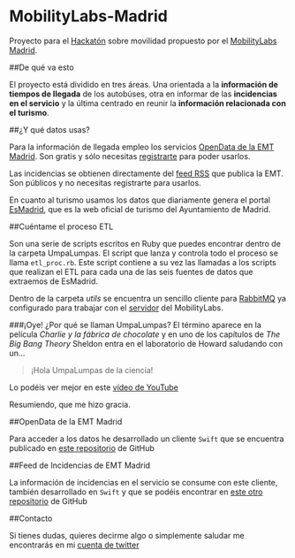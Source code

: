 # MobilityLabs-Madrid
Proyecto para el [Hackatón](https://mobilitylabs.emtmadrid.es/portal/index.php/hackaton-2016/) sobre movilidad propuesto por el [MobilityLabs Madrid](https://mobilitylabs.emtmadrid.es/portal/).

##De qué va esto

El proyecto está dividido en tres áreas. Una orientada a la **información de tiempos de llegada** de los autobúses, otra en informar de las **incidencias en el servicio** y la última centrado en reunir la **información relacionada con el turismo**.

##¿Y qué datos usas?

Para la información de llegada empleo los servicios [OpenData de la EMT Madrid](http://opendata.emtmadrid.es/Home). Son gratis y sólo necesitas [registrarte](http://opendata.emtmadrid.es/Formulario) para poder usarlos.

Las incidencias se obtienen directamente del [feed RSS](http://servicios.emtmadrid.es:8080/rss/emtrss.xml) que publica la EMT. Son públicos y no necesitas registrarte para usarlos.

En cuanto al turismo usamos los datos que diariamente genera el portal [EsMadrid](http://esmadrid.com), que es la web oficial de turismo del Ayuntamiento de Madrid.

##Cuéntame el proceso ETL

Son una serie de scripts escritos en Ruby que puedes encontrar dentro de la carpeta UmpaLumpas. El script que lanza y controla todo el proceso se llama `etl_proc.rb`. Este script contiene a su vez las llamadas a los scripts que realizan el ETL para cada una de las seis fuentes de datos que extraemos de EsMadrid.

Dentro de la carpeta *utils* se encuentra un sencillo cliente para [RabbitMQ](https://www.rabbitmq.com/) ya configurado para trabajar con el [servidor](https://mobilitylabs.emtmadrid.es/portal/index.php/servidor-de-colas/) del MobilityLabs.

###¡Oye! ¿Por qué se llaman UmpaLumpas?
El término aparece en la película *Charlie y la fábrica de chocolate* y en uno de los capítulos de *The Big Bang Theory* Sheldon entra en el laboratorio de Howard saludando con un...

> ¡Hola UmpaLumpas de la ciencia!

Lo podéis ver mejor en este [vídeo de YouTube](https://www.youtube.com/watch?v=u_Q68mG5tKY)

Resumiendo, que me hizo gracia.

##OpenData de la EMT Madrid

Para acceder a los datos he desarrollado un cliente `Swift` que se encuentra publicado en [este repositorio](https://github.com/fitomad/EMTClient) de GitHub

##Feed de Incidencias de EMT Madrid

La información de incidencias en el servicio se consume con este cliente, también desarrollado en `Swift` y que se podéis encontrar en [este otro repositorio](https://github.com/fitomad/EMTFeedClient) de GitHub

##Contacto

Si tienes dudas, quieres decirme algo o simplemente saludar me encontrarás en mi [cuenta de twitter](https://twitter.com/fitomad)
